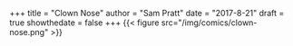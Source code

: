 +++
title = "Clown Nose"
author = "Sam Pratt"
date = "2017-8-21"
draft = true
showthedate = false
+++
{{< figure src="/img/comics/clown-nose.png" >}}